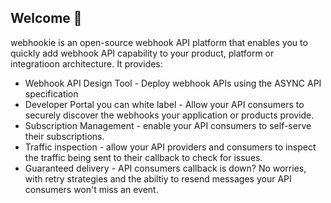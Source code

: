 ## Welcome 👋

webhookie is an open-source webhook API platform that enables you to quickly add webhook API capability to your product, platform or integratioon architecture. It provides:

* Webhook API Design Tool - Deploy webhook APIs using the ASYNC API specification
* Developer Portal you can white label - Allow your API consumers to securely discover the webhooks your application or products provide.
* Subscription Management - enable your API consumers to self-serve their subscriptions.
* Traffic inspection - allow your API providers and consumers to inspect the traffic being sent to their callback to check for issues.
* Guaranteed delivery - API consumers callback is down? No worries, with retry strategies and the abiltiy to resend messages your API consumers won't miss an event.

<!--

**Here are some ideas to get you started:**

🙋‍♀️ A short introduction - what is your organization all about?
🌈 Contribution guidelines - how can the community get involved?
👩‍💻 Useful resources - where can the community find your docs? Is there anything else the community should know?
🍿 Fun facts - what does your team eat for breakfast?
🧙 Remember, you can do mighty things with the power of [Markdown](https://guides.github.com/features/mastering-markdown/)
-->
